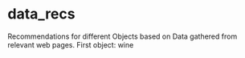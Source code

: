 # data_recs
Recommendations for different Objects based on Data gathered from relevant web pages. First object: wine
